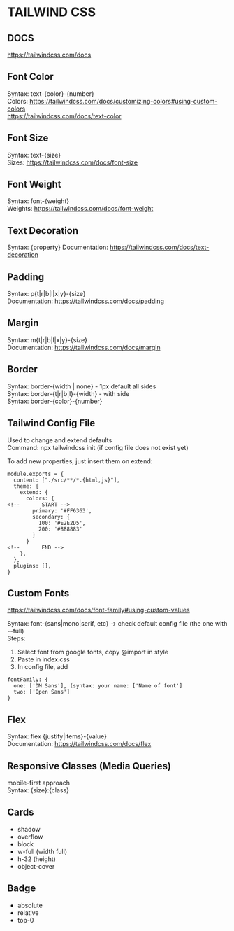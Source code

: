 # TAILWIND CSS

## DOCS
https://tailwindcss.com/docs

## Font Color

Syntax: text-{color}-{number} <br />
Colors: https://tailwindcss.com/docs/customizing-colors#using-custom-colors <br />
https://tailwindcss.com/docs/text-color

## Font Size

Syntax: text-{size} <br />
Sizes: https://tailwindcss.com/docs/font-size <br />

## Font Weight

Syntax: font-{weight} <br />
Weights: https://tailwindcss.com/docs/font-weight <br />

## Text Decoration

Syntax: {property}
Documentation: https://tailwindcss.com/docs/text-decoration 

## Padding

Syntax: p{t|r|b|l|x|y}-{size} <br />
Documentation: https://tailwindcss.com/docs/padding

## Margin

Syntax: m{t|r|b|l|x|y}-{size} <br />
Documentation: https://tailwindcss.com/docs/margin

## Border

Syntax: border-{width | none} - 1px default all sides <br />
Syntax: border-{t|r|b|l}-{width} - with side <br />
Syntax: border-{color}-{number} <br />

## Tailwind Config File
Used to change and extend defaults <br />
Command: npx tailwindcss init (if config file does not exist yet) <br />

To add new properties, just insert them on extend: <br />
```
module.exports = {
  content: ["./src/**/*.{html,js}"],
  theme: {
    extend: {
      colors: {
<!--       START -->
        primary: '#FF6363',
        secondary: {
          100: '#E2E2D5',
          200: '#888883'
        }
      }
<!--       END -->
    },
  },
  plugins: [],
}
```

## Custom Fonts
https://tailwindcss.com/docs/font-family#using-custom-values <br />

Syntax: font-{sans|mono|serif, etc} -> check default config file (the one with --full) <br />
Steps: 
1. Select font from google fonts, copy @import in style
2. Paste in index.css
3. In config file, add 
```
fontFamily: {
  one: ['DM Sans'], (syntax: your name: ['Name of font']
  two: ['Open Sans']
}
```

## Flex

Syntax: flex {justify|items}-{value} <br />
Documentation: https://tailwindcss.com/docs/flex <br />

## Responsive Classes (Media Queries)
mobile-first approach <br />
Syntax: {size}:{class} <br />

## Cards
* shadow
* overflow
* block
* w-full (width full)
* h-32 (height)
* object-cover

## Badge
* absolute
* relative
* top-0
